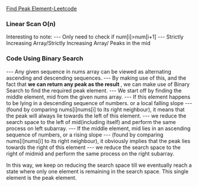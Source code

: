 [Find Peak Element-Leetcode](https://leetcode.com/problems/find-peak-element/)

### Linear Scan O(n)
Interesting to note:
--- Only need to check if num[i]>num[i+1]
--- Strictly Increasing Array/Strictly Increasing Array/ Peaks in the mid

### Code Using Binary Search 

--- Any given sequence in nums array can be viewed as alternating ascending and descending sequences. 
--- By making use of this, and the fact that <b> we can return any peak as the result </b>, we can make use of Binary Search to find the required peak element.
--- We start off by finding the middle element, mid from the given nums array. 
--- If this element happens to be lying in a descending sequence of numbers. or a local falling slope
--- (found by comparing nums[i]nums[i] to its right neighbour), it means that the peak will always lie towards the left of this element. 
--- we reduce the search space to the left of mid(including itself) and perform the same process on left subarray.
--- If the middle element, mid lies in an ascending sequence of numbers, or a rising slope
--- (found by comparing nums[i]nums[i] to its right neighbour), it obviously implies that the peak lies towards the right of this element
--- we reduce the search space to the right of midmid and perform the same process on the right subarray.

In this way, we keep on reducing the search space till we eventually reach a state where only one element is remaining in the search space. This single element is the peak element.

```

```
